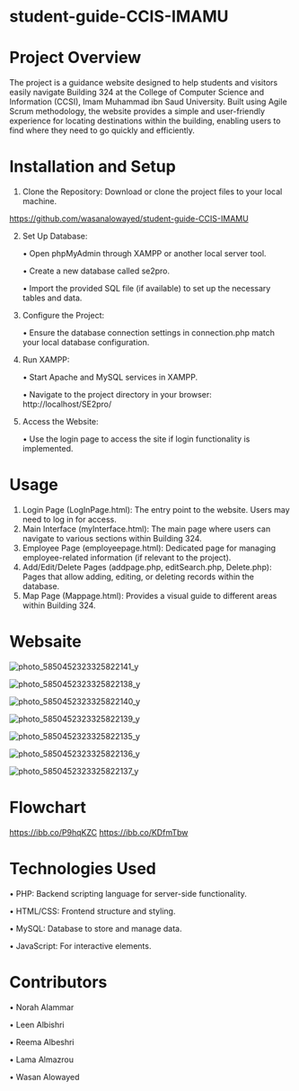 # student-guide-CCIS-IMAMU


# Project Overview

The project is a guidance website designed to help students and visitors easily navigate Building 324 at the College of Computer Science and Information (CCSI), Imam Muhammad ibn Saud University. Built using Agile Scrum methodology, the website provides a simple and user-friendly experience for locating destinations within the building, enabling users to find where they need to go quickly and efficiently.

# Installation and Setup

1. Clone the Repository: Download or clone the project files to your local machine.

https://github.com/wasanalowayed/student-guide-CCIS-IMAMU

2. Set Up Database:

	•	Open phpMyAdmin through XAMPP or another local server tool.

	•	Create a new database called se2pro.

	•	Import the provided SQL file (if available) to set up the necessary tables and data.

3.	Configure the Project:

	•	Ensure the database connection settings in connection.php match your local database configuration.

4.	Run XAMPP:

	•	Start Apache and MySQL services in XAMPP.

	•	Navigate to the project directory in your browser: 
http://localhost/SE2pro/


5. Access the Website:

	•	Use the login page to access the site if login functionality is implemented.

# Usage

1. Login Page (LogInPage.html): The entry point to the website. Users may need to log in for access.
2.	Main Interface (myInterface.html): The main page where users can navigate to various sections within Building 324.
3.	Employee Page (employeepage.html): Dedicated page for managing employee-related information (if relevant to the project).
4.	Add/Edit/Delete Pages (addpage.php, editSearch.php, Delete.php): Pages that allow adding, editing, or deleting records within the database.
5.	Map Page (Mappage.html): Provides a visual guide to different areas within Building 324.

# Websaite
![photo_5850452323325822141_y](https://github.com/user-attachments/assets/2b4e330a-bbe7-4185-80a6-0d638376abc7)

![photo_5850452323325822138_y](https://github.com/user-attachments/assets/41092d26-36b2-4a5b-8595-8273ca767a67)

![photo_5850452323325822140_y](https://github.com/user-attachments/assets/ce309a88-de54-404b-8965-1069db2db5b0)

![photo_5850452323325822139_y](https://github.com/user-attachments/assets/7a531023-00d5-4877-a09b-6c6d3bfbb999)

![photo_5850452323325822135_y](https://github.com/user-attachments/assets/bf82b5a7-be44-4c28-ba64-2704a854fc6e)

![photo_5850452323325822136_y](https://github.com/user-attachments/assets/e6a9f211-2ae9-4995-9c0d-ae1a129d6106)

![photo_5850452323325822137_y](https://github.com/user-attachments/assets/97069d62-3a78-40a5-9d6a-f2eecd771f46)


# Flowchart

https://ibb.co/P9hqKZC
https://ibb.co/KDfmTbw


# Technologies Used

•	PHP: Backend scripting language for server-side functionality.

•	HTML/CSS: Frontend structure and styling.

•	MySQL: Database to store and manage data.

•	JavaScript: For interactive elements.

# Contributors

•	Norah Alammar

•	Leen Albishri

•	Reema Albeshri

•	Lama Almazrou

•	Wasan Alowayed

